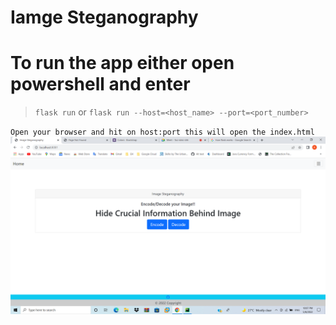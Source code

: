 # Iamge Steganography

# To run the app either open powershell and enter

>`flask run` 
or
>`flask run --host=<host_name> --port=<port_number>`

`
Open your browser and hit on host:port this will open the index.html
`
![Home page](https://github.com/ritwicksamanta/project/blob/main/static/screenshots/Screenshot%20(863).png?raw=true)
